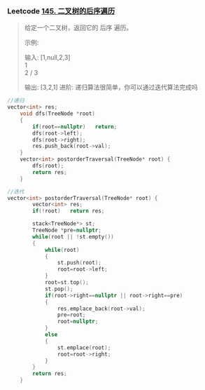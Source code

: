 ### Leetcode [145. 二叉树的后序遍历](https://leetcode-cn.com/problems/binary-tree-postorder-traversal/)

> 给定一个二叉树，返回它的 后序 遍历。
>
> 示例:
>
> 输入: [1,null,2,3]  
>    1
>     \
>      2
>     /
>    3 
>
> 输出: [3,2,1]
> 进阶: 递归算法很简单，你可以通过迭代算法完成吗

```cpp
//递归
vector<int> res;
    void dfs(TreeNode *root)
    {
        if(root==nullptr)   return;
        dfs(root->left);
        dfs(root->right);
        res.push_back(root->val);
    }
    vector<int> postorderTraversal(TreeNode* root) {
        dfs(root);
        return res;
    }
```

```cpp
//迭代
vector<int> postorderTraversal(TreeNode* root) {
        vector<int> res;
        if(!root)   return res;

        stack<TreeNode*> st;
        TreeNode *pre=nullptr;
        while(root || !st.empty())
        {
            while(root)
            {
                st.push(root);
                root=root->left;
            }
            root=st.top();
            st.pop();
            if(root->right==nullptr || root->right==pre)
            {
                res.emplace_back(root->val);
                pre=root;
                root=nullptr;
            }
            else
            {
                st.emplace(root);
                root=root->right;
            }
        }
        return res;
    }
```

